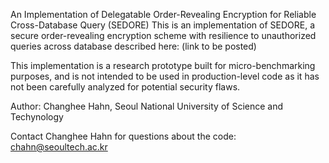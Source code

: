 An Implementation of Delegatable Order-Revealing Encryption for Reliable Cross-Database Query (SEDORE)
  This is an implementation of SEDORE, a secure order-revealing encryption scheme with resilience to unauthorized queries across database described here: (link to be posted)

  This implementation is a research prototype built for micro-benchmarking purposes, and is not intended to be used in production-level code as it has not been carefully analyzed for potential security flaws.

  Author: Changhee Hahn, Seoul National University of Science and Techynology

  Contact Changhee Hahn for questions about the code: chahn@seoultech.ac.kr
